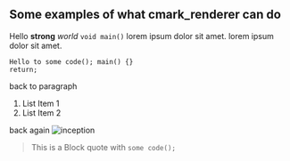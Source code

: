 ## Some examples of what cmark_renderer can do
Hello **strong** *world* `void main()` lorem ipsum dolor sit amet. lorem ipsum dolor sit amet.

    Hello to some code(); main() {}
    return;
back to paragraph
1. List Item 1
2. List Item 2

back again
![inception](chuck.jpg)

> This is a
> Block quote
>     with `some code();`
